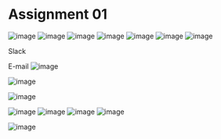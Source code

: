 # Assignment 01

![image](https://github.com/Kiran-dehlikar/test/assets/104997588/8f5ffaba-991f-4f13-87ed-a90dc6d2ec62)
![image](https://github.com/Kiran-dehlikar/test/assets/104997588/bdcc397f-1cc2-4497-b6f2-f3fcb730402f)
![image](https://github.com/Kiran-dehlikar/test/assets/104997588/345ea8a2-477d-49e9-b94e-6e68beeb8e68)
![image](https://github.com/Kiran-dehlikar/test/assets/104997588/80daed99-0a2d-4bb6-802c-f3f8bab395ce)
![image](https://github.com/Kiran-dehlikar/test/assets/104997588/56966553-991f-4f5b-8735-9a6fbc4cb81e)
![image](https://github.com/Kiran-dehlikar/test/assets/104997588/0ec96640-ba02-42fc-b181-8579ce42528a)
![image](https://github.com/Kiran-dehlikar/test/assets/104997588/47915cc8-2eca-45cb-a5f9-875f099ff6f5)

Slack






E-mail
![image](https://github.com/Kiran-dehlikar/test/assets/104997588/1e4decdd-6428-4068-81dd-45112c83d676)

![image](https://github.com/Kiran-dehlikar/test/assets/104997588/e566a037-b7d3-46ed-b2cd-18aa336bc772)

![image](https://github.com/Kiran-dehlikar/test/assets/104997588/05051bc2-1e87-4c5e-b660-5f31bbb2da06)

![image](https://github.com/Kiran-dehlikar/test/assets/104997588/c6483d3e-e97e-42b3-964f-26cd31b854c1)
![image](https://github.com/Kiran-dehlikar/test/assets/104997588/9083c4a2-b555-4dc0-b268-06773deb5b33)
![image](https://github.com/Kiran-dehlikar/test/assets/104997588/c4430a23-7f2d-497d-9953-45eb77a07cdd)
![image](https://github.com/Kiran-dehlikar/test/assets/104997588/216c9828-ba93-48fa-9b78-0ee31e2c7cd8)

![image](https://github.com/Kiran-dehlikar/test/assets/104997588/60648e52-60a1-4d0a-b2a0-4a1a44e042fc)






